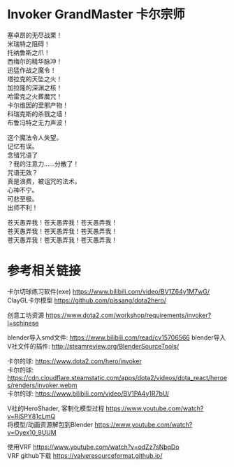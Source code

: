 # Invoker GrandMaster 卡尔宗师

塞卓昂的无尽战栗！  
米瑞特之阻碍！  
托纳鲁斯之爪！  
西梅尔的精华脉冲！  
迅猛作战之魔令！  
塔拉克的天坠之火！  
加拉隆的深渊之核！  
哈雷克之火葬魔咒！  
卡尔维因的至邪产物！  
科瑞克斯的杀戮之墙！  
布鲁冯特之无力声波！  

这个魔法令人失望。  
记忆有误。  
念错咒语了  
？我的注意力……分散了！  
咒语无效？  
真是浪费，被诅咒的法术。  
心神不宁。  
可悲至极。  
出师不利！  

苍天愚弄我！苍天愚弄我！苍天愚弄我！  
苍天愚弄我！苍天愚弄我！苍天愚弄我！  
苍天愚弄我！苍天愚弄我！苍天愚弄我！  


# 参考相关链接

卡尔切球练习软件(exe) https://www.bilibili.com/video/BV1Z64y1M7wG/  
ClayGL卡尔模型 https://github.com/pissang/dota2hero/  

创意工坊资源 https://www.dota2.com/workshop/requirements/invoker?l=schinese

blender导入smd文件: https://www.bilibili.com/read/cv15706566 
blender导入V社文件的插件: http://steamreview.org/BlenderSourceTools/  

卡尔的球: https://www.dota2.com/hero/invoker  
卡尔的球: https://cdn.cloudflare.steamstatic.com/apps/dota2/videos/dota_react/heroes/renders/invoker.webm  
卡尔的球: https://www.bilibili.com/video/BV1PA4y1R7bU/  

V社的HeroShader, 客制化模型过程 https://www.youtube.com/watch?v=RjSPY81cLmQ  
将模型/动画资源解包到Blender https://www.youtube.com/watch?v=Oyex10_9UUM  


使用VRF https://www.youtube.com/watch?v=odZz7sNbqDo  
VRF github下载 https://valveresourceformat.github.io/  
